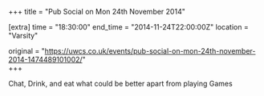 +++
title = "Pub Social on Mon 24th November 2014"

[extra]
time = "18:30:00"
end_time = "2014-11-24T22:00:00Z"
location = "Varsity"

original = "https://uwcs.co.uk/events/pub-social-on-mon-24th-november-2014-1474489101002/"    
+++

Chat, Drink, and eat what could be better apart from playing Games

